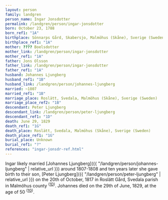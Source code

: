 ```yaml
---
layout: person
family: landgren
person_name: Ingar Jonsdotter
permalink: /landgren/person/ingar-jonsdotter
born: October 23, 1788
born_ref1: "1A"
birthplace: Sönnarps Gård, Skabersjo, Malmöhus (Skåne), Sverige (Sweden)
birthplace_ref1: "1A"
mother: ???? Boelsdotter
mother_link: /landgren/person/ingar-jonsdotter
mother_ref1: "1A"
father: Jons Olsson
father_link: /landgren/person/ingar-jonsdotter
father_ref1: "1A"
husband: Johannes Ljungberg
husband_ref1: "1B"
husband_link: /landgren/person/johannes-ljungberg
married: ~1807
married_ref1: "1B"
marriage_place: Roslätt, Svedala, Malmöhus (Skåne), Sverige (Sweden)
marriage_place_ref2: "1B"
descendant: Peter Ljungberg
descendant_link: /landgren/person/peter-ljungberg
descendant_ref1: "1D"
death: June 29, 1829
death_ref1: "1G"
death_place: Roslätt, Svedala, Malmöhus (Skåne), Sverige (Sweden)
death_place_ref1: "1G"
burial_place: Unknown
burial_ref1: "?"
references: "ingar-jonsdr-ref.html"
---
```




Ingar likely married [Johannes Ljungberg]({{ "/landgren/person/johannes-ljungberg" | relative_url }}) around 1807-1808 and ten years later she gave birth to their son, [Peter Ljungberg]({{ "/landgren/person/peter-ljungberg" | relative_url }}) on the 20th of October, 1817 in Roslätt Gård, Svedala parish in Malmöhus county <sup>([1D](#1D))</sup>. Johannes died on the 29th of June, 1829, at the age of 50 <sup>([1G](#1G))</sup>.
